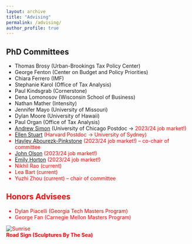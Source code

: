 ```yaml
---
layout: archive
title: "Advising"
permalink: /advising/
author_profile: true
---
```


## PhD Committees

- Thomas Brosy (Urban-Brookings Tax Policy Center)
- George Fenton (Center on Budget and Policy Priorities)
- Chiara Ferrero (IMF)
- Stephanie Karol (Office of Tax Analysis)
- Paul Kindsgrab (Cornerstone)
- Dena Lomonosov (Wisconsin School of Business)
- Nathan Mather (Intensity)
- Jennifer Mayo (University of Missouri)
- Dylan Moore (University of Hawaii)
- Paul Organ (Office of Tax Analysis)
- [Andrew Simon](https://andrewrsimon.com) (University of Chicago Postdoc → <font color=red>2023/24 job market!)
- [Ellen Stuart](https://www.ellenstuart.com) (Harvard Postdoc → University of Sydney)
- [Hayley Abourezk-Pinkstone](https://sites.google.com/view/hayley-abourezk-pinkstone) (<font color=red>2023/24 job market!</font>) – co-chair of committee
- [John Olson](https://www.johnsolson.com) (<font color=red>2023/24 job market!</font>)
- [Emily Horton](https://www.emily-horton.com) (<font color=red>2023/24 job market!</font>)
- Nikhil Rao (current)
- Lea Bart (current)
- Yuzhi Zhou (current) – chair of committee


## Honors Advisees

- Dylan Piacelli (Georgia Tech Masters Program)
- George Fan (Carnegie Mellon Masters Program)


![Sunrise](https://ashleycraig.com/images/ooroo.jpg "Road Sign (Sculptures By The Sea)")
<br>**Road Sign (Sculptures By The Sea)**
